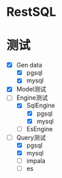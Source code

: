 # RestSQL

# 测试

* [x] Gen data
  * [x] pgsql
  * [x] mysql
* [x] Model测试
* [ ] Engine测试
  * [x] SqlEngine
    * [x] pgsql
    * [x] mysql
  * [ ] EsEngine
* [ ] Query测试
  * [x] pgsql
  * [x] mysql
  * [ ] impala
  * [ ] es
